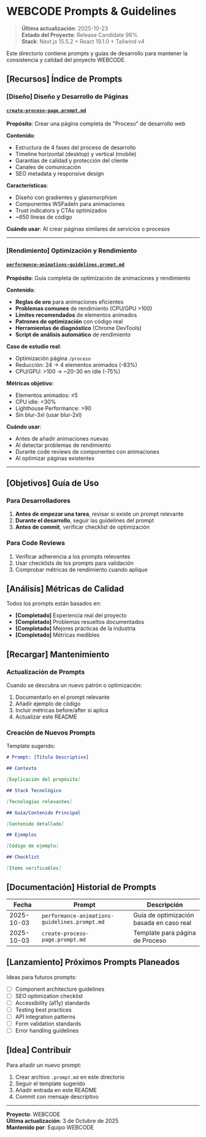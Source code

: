 # WEBCODE Prompts & Guidelines

> **Última actualización**: 2025-10-23  
> **Estado del Proyecto**: Release Candidate 98%  
> **Stack**: Next.js 15.5.2 + React 19.1.0 + Tailwind v4

Este directorio contiene prompts y guías de desarrollo para mantener la consistencia y calidad del proyecto WEBCODE.

## **[Recursos]** Índice de Prompts

### **[Diseño]** Diseño y Desarrollo de Páginas

#### [`create-proceso-page.prompt.md`](./create-proceso-page.prompt.md)

**Propósito**: Crear una página completa de "Proceso" de desarrollo web

**Contenido**:

- Estructura de 4 fases del proceso de desarrollo
- Timeline horizontal (desktop) y vertical (mobile)
- Garantías de calidad y protección del cliente
- Canales de comunicación
- SEO metadata y responsive design

**Características**:

- Diseño con gradientes y glassmorphism
- Componentes WSFadeIn para animaciones
- Trust indicators y CTAs optimizados
- ~650 líneas de código

**Cuándo usar**: Al crear páginas similares de servicios o procesos

---

### **[Rendimiento]** Optimización y Rendimiento

#### [`performance-animations-guidelines.prompt.md`](./performance-animations-guidelines.prompt.md)

**Propósito**: Guía completa de optimización de animaciones y rendimiento

**Contenido**:

- **Reglas de oro** para animaciones eficientes
- **Problemas comunes** de rendimiento (CPU/GPU >100)
- **Límites recomendados** de elementos animados
- **Patrones de optimización** con código real
- **Herramientas de diagnóstico** (Chrome DevTools)
- **Script de análisis automático** de rendimiento

**Caso de estudio real**:

- Optimización página `/proceso`
- Reducción: 24 → 4 elementos animados (-83%)
- CPU/GPU: >100 → ~20-30 en idle (-75%)

**Métricas objetivo**:

- Elementos animados: ≤5
- CPU idle: <30%
- Lighthouse Performance: >90
- Sin blur-3xl (usar blur-2xl)

**Cuándo usar**:

- Antes de añadir animaciones nuevas
- Al detectar problemas de rendimiento
- Durante code reviews de componentes con animaciones
- Al optimizar páginas existentes

---

## **[Objetivos]** Guía de Uso

### Para Desarrolladores

1. **Antes de empezar una tarea**, revisar si existe un prompt relevante
2. **Durante el desarrollo**, seguir las guidelines del prompt
3. **Antes de commit**, verificar checklist de optimización

### Para Code Reviews

1. Verificar adherencia a los prompts relevantes
2. Usar checklists de los prompts para validación
3. Comprobar métricas de rendimiento cuando aplique

## **[Análisis]** Métricas de Calidad

Todos los prompts están basados en:

- **[Completado]** Experiencia real del proyecto
- **[Completado]** Problemas resueltos documentados
- **[Completado]** Mejores prácticas de la industria
- **[Completado]** Métricas medibles

## **[Recargar]** Mantenimiento

### Actualización de Prompts

Cuando se descubra un nuevo patrón o optimización:

1. Documentarlo en el prompt relevante
2. Añadir ejemplo de código
3. Incluir métricas before/after si aplica
4. Actualizar este README

### Creación de Nuevos Prompts

Template sugerido:

```markdown
# Prompt: [Título Descriptivo]

## Contexto

[Explicación del propósito]

## Stack Tecnológico

[Tecnologías relevantes]

## Guía/Contenido Principal

[Contenido detallado]

## Ejemplos

[Código de ejemplo]

## Checklist

[Items verificables]
```

## **[Documentación]** Historial de Prompts

| Fecha      | Prompt                                        | Descripción                              |
| ---------- | --------------------------------------------- | ---------------------------------------- |
| 2025-10-03 | `performance-animations-guidelines.prompt.md` | Guía de optimización basada en caso real |
| 2025-10-03 | `create-proceso-page.prompt.md`               | Template para página de Proceso          |

## **[Lanzamiento]** Próximos Prompts Planeados

Ideas para futuros prompts:

- [ ] Component architecture guidelines
- [ ] SEO optimization checklist
- [ ] Accessibility (a11y) standards
- [ ] Testing best practices
- [ ] API integration patterns
- [ ] Form validation standards
- [ ] Error handling guidelines

## **[Idea]** Contribuir

Para añadir un nuevo prompt:

1. Crear archivo `.prompt.md` en este directorio
2. Seguir el template sugerido
3. Añadir entrada en este README
4. Commit con mensaje descriptivo

---

**Proyecto**: WEBCODE  
**Última actualización**: 3 de Octubre de 2025  
**Mantenido por**: Equipo WEBCODE

